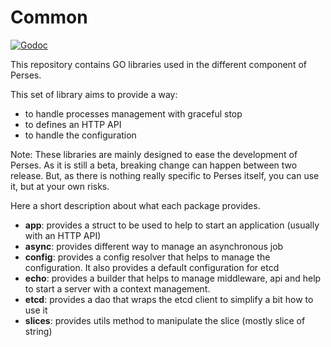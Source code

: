 Common
======

[![Godoc](https://godoc.org/github.com/perses/common?status.svg)](https://pkg.go.dev/github.com/perses/common)

This repository contains GO libraries used in the different component of Perses.

This set of library aims to provide a way:

* to handle processes management with graceful stop
* to defines an HTTP API
* to handle the configuration

Note: These libraries are mainly designed to ease the development of Perses. As it is still a beta, breaking change can
happen between two release. But, as there is nothing really specific to Perses itself, you can use it, but at your own
risks.

Here a short description about what each package provides.

* **app**: provides a struct to be used to help to start an application (usually with an HTTP API)
* **async**: provides different way to manage an asynchronous job
* **config**: provides a config resolver that helps to manage the configuration. It also provides a default
  configuration for etcd
* **echo**: provides a builder that helps to manage middleware, api and help to start a server with a context
  management.
* **etcd**: provides a dao that wraps the etcd client to simplify a bit how to use it
* **slices**: provides utils method to manipulate the slice (mostly slice of string)

